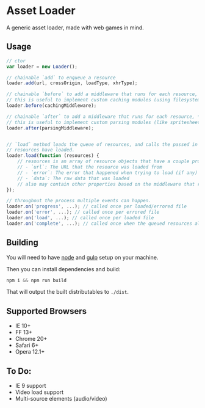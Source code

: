 # Asset Loader

A generic asset loader, made with web games in mind.

## Usage

```js
// ctor
var loader = new Loader();

// chainable `add` to enqueue a resource
loader.add(url, crossOrigin, loadType, xhrType);

// chainable `before` to add a middleware that runs for each resource, *before* loading a resource.
// this is useful to implement custom caching modules (using filesystem, indexeddb, memory, etc).
loader.before(cachingMiddleware);

// chainable `after` to add a middleware that runs for each resource, *after* loading a resource.
// this is useful to implement custom parsing modules (like spritesheet parsers, spine parser, etc).
loader.after(parsingMiddleware);


// `load` method loads the queue of resources, and calls the passed in callback called once all
// resources have loaded.
loader.load(function (resources) {
    // resources is an array of resource objects that have a couple properties:
    // - `url`: The URL that the resource was loaded from
    // - `error`: The error that happened when trying to load (if any)
    // - `data`: The raw data that was loaded
    // also may contain other properties based on the middleware that runs.
});

// throughout the process multiple events can happen.
loader.on('progress', ...); // called once per loaded/errored file
loader.on('error', ...); // called once per errored file
loader.on('load', ...); // called once per loaded file
loader.on('complete', ...); // called once when the queued resources all load.
```

## Building

You will need to have [node][node] and [gulp][gulp] setup on your machine.

Then you can install dependencies and build:

```js
npm i && npm run build
```

That will output the built distributables to `./dist`.

[node]:       http://nodejs.org/
[gulp]:       http://gulpjs.com/

## Supported Browsers

- IE 10+
- FF 13+
- Chrome 20+
- Safari 6+
- Opera 12.1+

## To Do:

- IE 9 support
- Video load support
- Multi-source elements (audio/video)
